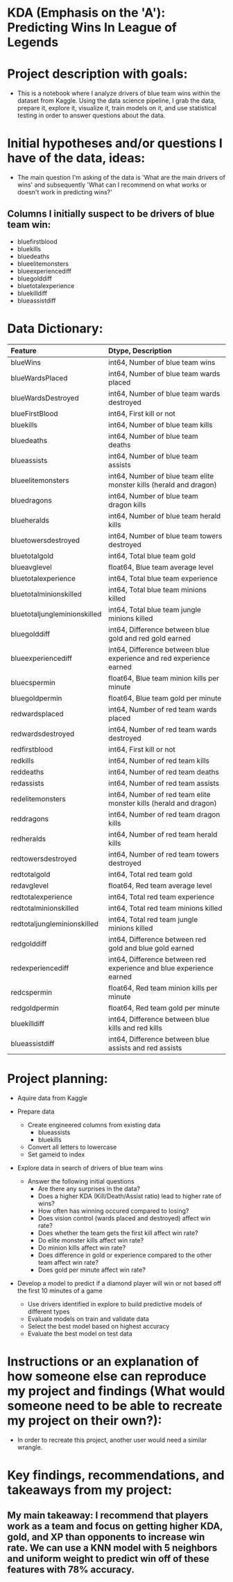 # KDA (Emphasis on the 'A'): Predicting Wins In League of Legends
# Project description with goals:
* This is a notebook where I analyze drivers of blue team wins within the dataset from Kaggle. Using the data science pipeline, I grab the data, prepare it, explore it, visualize it, train models on it, and use statistical testing in order to answer questions about the data.


# Initial hypotheses and/or questions I have of the data, ideas:
* The main question I'm asking of the data is 'What are the main drivers of wins' and subsequently 'What can I recommend on what works or doesn't work in predicting wins?'
## Columns I initially suspect to be drivers of blue team win:
* bluefirstblood
* bluekills
* bluedeaths
* blueelitemonsters
* blueexperiencediff
* bluegolddiff
* bluetotalexperience
* bluekilldiff
* blueassistdiff

# Data Dictionary:
|Feature|Dtype, Description|
|:--------|:-----------|
|blueWins|	int64, Number of blue team wins|
|blueWardsPlaced|	int64, Number of blue team wards placed|
|blueWardsDestroyed|	int64, Number of blue team wards destroyed|
|blueFirstBlood|	int64, First kill or not|
|bluekills|	int64, Number of blue team kills|
|bluedeaths|	int64, Number of blue team deaths|
|blueassists|	int64, Number of blue team assists|
|blueelitemonsters|	int64, Number of blue team elite monster kills (herald and dragon)|
|bluedragons|	int64, Number of blue team dragon kills|
|blueheralds|	int64, Number of blue team herald kills|
|bluetowersdestroyed|	int64, Number of blue team towers destroyed|
|bluetotalgold|	int64, Total blue team gold|
|blueavglevel|	float64, Blue team average level|
|bluetotalexperience|	int64, Total blue team experience|
|bluetotalminionskilled|	int64, Total blue team minions killed|
|bluetotaljungleminionskilled|	int64, Total blue team jungle minions killed|
|bluegolddiff|	int64, Difference between blue gold and red gold earned|
|blueexperiencediff|	int64, Difference between blue experience and red experience earned|
|bluecspermin|	float64, Blue team minion kills per minute|
|bluegoldpermin|	float64, Blue team gold per minute|
|redwardsplaced|	int64, Number of red team wards placed|
|redwardsdestroyed|	int64, Number of red team wards destroyed|
|redfirstblood|	int64, First kill or not|
|redkills|	int64, Number of red team kills|
|reddeaths|	int64, Number of red team deaths|
|redassists|	int64, Number of red team assists|
|redelitemonsters|	int64, Number of red team elite monster kills (herald and dragon)|
|reddragons|	int64, Number of red team dragon kills|
|redheralds|	int64, Number of red team herald kills|
|redtowersdestroyed|	int64, Number of red team towers destroyed|
|redtotalgold|	int64, Total red team gold|
|redavglevel|	float64, Red team average level|
|redtotalexperience|	int64, Total red team experience|
|redtotalminionskilled|	int64, Total red team minions killed|
|redtotaljungleminionskilled|	int64, Total red team jungle minions killed|
|redgolddiff|	int64, Difference between red gold and blue gold earned|
|redexperiencediff|	int64, Difference between red experience and blue experience earned|
|redcspermin|	float64, Red team minion kills per minute|
|redgoldpermin|	float64, Red team gold per minute|
|bluekilldiff|	int64, Difference between blue kills and red kills|
|blueassistdiff	|	int64, Difference between blue assists and red assists|

# Project planning:
* Aquire data from Kaggle
 
* Prepare data
   * Create engineered columns from existing data
       * blueassists
       * bluekills
   * Convert all letters to lowercase
   * Set gameid to index
 
* Explore data in search of drivers of blue team wins
   * Answer the following initial questions
       * Are there any surprises in the data?
       * Does a higher KDA (Kill/Death/Assist ratio) lead to higher rate of wins?
       * How often has winning occured compared to losing?
       * Does vision control (wards placed and destroyed) affect win rate?
       * Does whether the team gets the first kill affect win rate?
       * Do elite monster kills affect win rate?
       * Do minion kills affect win rate?
       * Does difference in gold or experience compared to the other team affect win rate?
       * Does gold per minute affect win rate?
      
* Develop a model to predict if a diamond player will win or not based off the first 10 minutes of a game
   * Use drivers identified in explore to build predictive models of different types
   * Evaluate models on train and validate data
   * Select the best model based on highest accuracy
   * Evaluate the best model on test data


# Instructions or an explanation of how someone else can reproduce my project and findings (What would someone need to be able to recreate my project on their own?):
* In order to recreate this project, another user would need a similar wrangle.


# Key findings, recommendations, and takeaways from my project:
## My main takeaway: I recommend that players work as a team and focus on getting higher KDA, gold, and XP than opponents to increase win rate. We can use a KNN model with 5 neighbors and uniform weight to predict win off of these features with 78% accuracy.

